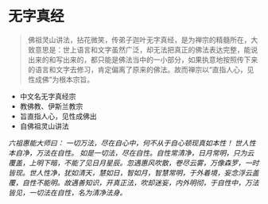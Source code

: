 # 无字真经

> 佛祖灵山讲法，拈花微笑，传弟子迦叶无字真经，是为禅宗的精髓所在，大致意思是：世上语言和文字虽然广泛，却无法把真正的佛法表达完整，能说出来的和写出来的，都只能是佛法当中的一小部分，如果执意地按照传下来的语言和文字去修习，肯定偏离了原来的佛法。故而禅宗以“直指人心，见性成佛”为根本宗旨。

- 中文名无字真经宗
- 教佛教、伊斯兰教宗
- 旨直指人心，见性成佛出
- 自佛祖灵山讲法

*六祖惠能大师曰：
一切万法，尽在自心中，何不从于自心顿现真如本性！
世人性本自净，万法在自性。
如是一切法，尽在自性。自性常清净，日月常明，只为云覆盖，上明下暗，不能了见日月星辰。忽遇惠风吹散，卷尽云雾，万像森罗，一时皆现。世人性净，犹如清天，慧如日，智如月，智慧常明，于外着境，妄念浮云盖覆，自性不能明。故遇善知识，开真正法，吹却迷妄，内外明彻，于自性中，万法皆见，一切法在自性，名为清净法身。*

[comment]: <> (https://zhb.qqhentai.com/language/chinese/)

